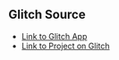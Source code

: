 
## Glitch Source
* [Link to Glitch App](https://anton-karlovskiy-intersection-observer-react-quicklink-demo.glitch.me/)
* [Link to Project on Glitch](https://glitch.com/~anton-karlovskiy-intersection-observer-react-quicklink-demo)
